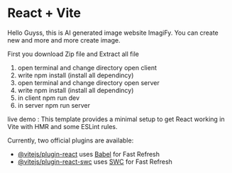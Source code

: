 # React + Vite
Hello Guyss, 
this is AI generated image website ImagiFy. 
You can create new and more and more create image.

First you download Zip file and Extract all file 

1. open terminal and change directory open client
2. write npm install (install all dependincy)
3. open terminal and change directory open server
4. write npm install (install all dependincy)
5. in client npm run dev
6. in server npm run server

live demo : 
This template provides a minimal setup to get React working in Vite with HMR and some ESLint rules.

Currently, two official plugins are available:

- [@vitejs/plugin-react](https://github.com/vitejs/vite-plugin-react/blob/main/packages/plugin-react/README.md) uses [Babel](https://babeljs.io/) for Fast Refresh
- [@vitejs/plugin-react-swc](https://github.com/vitejs/vite-plugin-react-swc) uses [SWC](https://swc.rs/) for Fast Refresh
